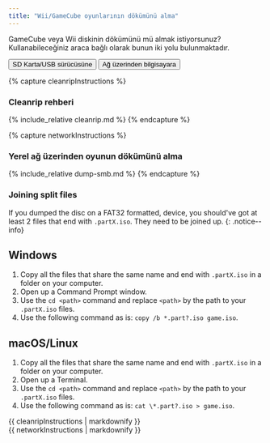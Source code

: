 ```yaml
---
title: "Wii/GameCube oyunlarının dökümünü alma"
---
```


GameCube veya Wii diskinin dökümünü mü almak istiyorsunuz? Kullanabileceğiniz araca bağlı olarak bunun iki yolu bulunmaktadır.

<button class="tablinks btn btn--large btn--primary" id="defaultOpen" onclick="openTab(event, 'cleanrip')">SD Karta/USB sürücüsüne</button>
<button class="tablinks btn btn--large btn--info" onclick="openTab(event, 'network')">Ağ üzerinden bilgisayara</button>

{% capture cleanripInstructions %}

### Cleanrip rehberi

{% include_relative cleanrip.md %}
{% endcapture %}

{% capture networkInstructions %}

### Yerel ağ üzerinden oyunun dökümünü alma

{% include_relative dump-smb.md %}
{% endcapture %}

### Joining split files

If you dumped the disc on a FAT32 formatted, device, you should've got at least 2 files that end with `.partX.iso`. They need to be joined up.
{: .notice--info}

## Windows

1. Copy all the files that share the same name and end with `.partX.iso` in a folder on your computer.
1. Open up a Command Prompt window.
1. Use the `cd <path>` command and replace `<path>` by the path to your `.partX.iso` files.
1. Use the following command as is: `copy /b *.part?.iso game.iso`.

## macOS/Linux

1.  Copy all the files that share the same name and end with `.partX.iso` in a folder on your computer.
1.  Open up a Terminal.
1.  Use the `cd <path>` command and replace `<path>` by the path to your `.partX.iso` files.
1.  Use the following command as is: `cat \*.part?.iso > game.iso`.

<div id="cleanrip" class="blanktabcontent">{{ cleanripInstructions | markdownify }}</div>
<div id="network" class="blanktabcontent">{{ networkInstructions | markdownify }}</div>

<script>
    let tabcontent = document.getElementsByClassName("blanktabcontent");
    let tablinks = document.getElementsByClassName("tablinks");

    function openTab(evt, tabName) {
        let element;

        for (element of tabcontent) {
            element.style.display = "none";
        }

        for (element of tablinks) {
            element.className = element.className.replace("btn--primary", "btn--info");
            if (!element.className.includes('btn--info'))
                element.className += " btn--info";
        }

        document.getElementById(tabName).style.display = "block";
        evt.currentTarget.className = evt.currentTarget.className.replace("btn--info", "btn--primary");
    }

    // Get the element with id="defaultOpen" and click on it
    document.getElementById("defaultOpen").click();
</script>

